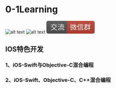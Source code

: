 # 0-1Learning

![alt text](../../static/common/svg/luoxiaosheng.svg "公众号")
![alt text](../../static/common/svg/luoxiaosheng_learning.svg "学习")
![alt text](../../static/common/svg/luoxiaosheng_wechat.svg "微信")



## IOS特色开发

### 1、iOS-Swift与Objective-C混合编程



### 2、iOS-Swift、Objective-C、C++混合编程




